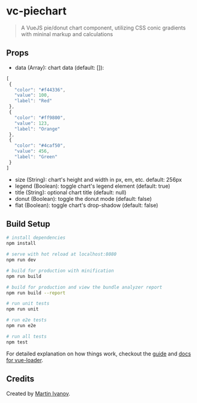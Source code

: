 # vc-piechart

> A VueJS pie/donut chart component, utilizing CSS conic gradients with mininal markup and calculations

## Props

 - data (Array): chart data (default: []):
 ```javascript
[
  {
    "color": "#f44336",
    "value": 100,
    "label": "Red"
  },
  {
    "color": "#ff9800",
    "value": 123,
    "label": "Orange"
  },
  {
    "color": "#4caf50",
    "value": 456,
    "label": "Green"
  }
]
```
 - size (String): chart's height and width in px, em, etc. default: 256px
 - legend (Boolean): toggle chart's legend element (default: true)
 - title (String): optional chart title (default: null)
 - donut (Boolean): toggle the donut mode (default: false)
 - flat (Boolean): toggle chart's drop-shadow (default: false)

## Build Setup

``` bash
# install dependencies
npm install

# serve with hot reload at localhost:8080
npm run dev

# build for production with minification
npm run build

# build for production and view the bundle analyzer report
npm run build --report

# run unit tests
npm run unit

# run e2e tests
npm run e2e

# run all tests
npm test
```

For detailed explanation on how things work, checkout the [guide](http://vuejs-templates.github.io/webpack/) and [docs for vue-loader](http://vuejs.github.io/vue-loader).

## Credits

Created by [Martin Ivanov](https://wemakesites.net).